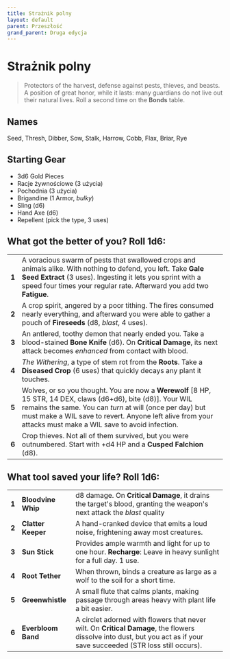 ```yaml
---
title: Strażnik polny
layout: default
parent: Przeszłość
grand_parent: Druga edycja
---
```


# Strażnik polny

> Protectors of the harvest, defense against pests, thieves, and beasts. A position of great honor, while it lasts: many guardians do not live out their natural lives. Roll a second time on the **Bonds** table. 

## Names

Seed, Thresh, Dibber, Sow, Stalk, Harrow, Cobb, Flax, Briar, Rye 

## Starting Gear

- 3d6 Gold Pieces
- Racje żywnościowe (3 użycia)
- Pochodnia (3 użycia) 
- Brigandine (1 Armor, _bulky_)
- Sling (d6)
- Hand Axe (d6)
- Repellent (pick the type, 3 uses)
 
## What got the better of you? Roll 1d6:

|       |                                                                                                                                                                                                                                                                                           |
| ----- | ----------------------------------------------------------------------------------------------------------------------------------------------------------------------------------------------------------------------------------------------------------------------------------------- |
| **1** | A voracious swarm of pests that swallowed crops and animals alike. With nothing to defend, you left. Take **Gale Seed Extract** (3 uses).  Ingesting it lets you sprint with a speed four times your regular rate. Afterward you add two **Fatigue**.                                     |
| **2** | A crop spirit, angered by a poor tithing. The fires consumed nearly everything, and afterward you were able to gather a pouch of **Fireseeds** (d8, _blast_, 4 uses).                                                                                                                     |
| **3** | An antlered, toothy demon that nearly ended you. Take a blood-stained **Bone Knife** (d6). On **Critical Damage**, its next attack becomes _enhanced_ from contact with blood.                                                                                                            |
| **4** | _The Withering_, a type of stem rot from the **Roots**. Take a **Diseased Crop** (6 uses) that quickly decays any plant it touches.                                                                                                                                                       |
| **5** | Wolves, or so you thought. You are now a **Werewolf** [8 HP, 15 STR, 14 DEX, claws (d6+d6), bite (d8)]. Your WIL remains the same. You can _turn_ at will (once per day) but must make a WIL save to revert. Anyone left alive from your attacks must make a WIL save to avoid infection. |
| **6** | Crop thieves. Not all of them survived, but you were outnumbered. Start with +d4 HP and a **Cusped Falchion** (d8).                                                                                                                                                                       |

## What tool saved your life? Roll 1d6:

|       |                    |                                                                                                                                                                        |
| ----- | ------------------ | ---------------------------------------------------------------------------------------------------------------------------------------------------------------------- |
| **1** | **Bloodvine Whip** | d8 damage. On **Critical Damage**, it drains the target's blood, granting the weapon's next attack the _blast_ quality                                                 |
| **2** | **Clatter Keeper** | A hand-cranked device that emits a loud noise, frightening away most creatures.                                                                                        |
| **3** | **Sun Stick**      | Provides ample warmth and light for up to one hour. **Recharge**: Leave in heavy sunlight for a full day. 1 use.                                                       |
| **4** | **Root Tether**    | When thrown, binds a creature as large as a wolf to the soil for a short time.                                                                                         |
| **5** | **Greenwhistle**   | A small flute that calms plants, making passage through areas heavy with plant life a bit easier.                                                                      |
| **6** | **Everbloom Band** | A circlet adorned with flowers that never wilt. On **Critical Damage**, the flowers dissolve into dust, but you act as if your save succeeded (STR loss still occurs). |
